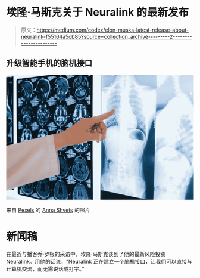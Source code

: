 # 埃隆·马斯克关于 Neuralink 的最新发布

> 原文：<https://medium.com/codex/elon-musks-latest-release-about-neuralink-f55164a5cb85?source=collection_archive---------2----------------------->

## 升级智能手机的脑机接口

![](img/5a2fbaa914e212492f341ea971f2ee77.png)

来自 [Pexels](https://www.pexels.com/photo/person-holding-white-printer-paper-4226124/?utm_content=attributionCopyText&utm_medium=referral&utm_source=pexels) 的 [Anna Shvets](https://www.pexels.com/@shvetsa?utm_content=attributionCopyText&utm_medium=referral&utm_source=pexels) 的照片

# 新闻稿

在最近与播客乔·罗根的采访中，埃隆·马斯克谈到了他的最新风险投资 Neuralink。用他的话说，“Neuralink 正在建立一个脑机接口，让我们可以直接与计算机交流，而无需说话或打字。”